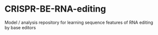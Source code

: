 # CRISPR-BE-RNA-editing
Model / analysis repository for learning sequence features of RNA editing by base editors
